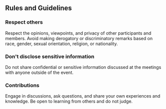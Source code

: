 ## Rules and Guidelines


### Respect others
Respect the opinions, viewpoints, and privacy of other participants and members. Avoid making derogatory or discriminatory remarks based on race, gender, sexual orientation, religion, or nationality.

### Don't disclose sensitive information
Do not share confidential or sensitive information discussed at the meetings with anyone outside of the event.

### Contributions
Engage in discussions, ask questions, and share your own experiences and knowledge. Be open to learning from others and do not judge.
